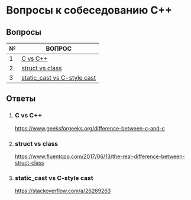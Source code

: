 # Вопросы к собеседованию C++

## Вопросы

| № | ВОПРОС |
| - | -------- |
| 1 | [С vs С++](https://github.com/albrt-dev/cpp-interview-questions#c-vs-c) |
| 2 | [struct vs class](https://github.com/albrt-dev/cpp-interview-questions#struct-vs-class) |
| 3 | [static_cast vs C-style cast](https://github.com/albrt-dev/cpp-interview-questions#static_cast-vs-c-style-cast) |

## Ответы
1. ### C vs C++
   https://www.geeksforgeeks.org/difference-between-c-and-c
2. ### struct vs class
   https://www.fluentcpp.com/2017/06/13/the-real-difference-between-struct-class
3. ### static_cast vs C-style cast
   https://stackoverflow.com/a/26269263
